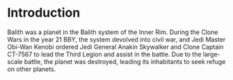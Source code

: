 # Introduction
Balith was a planet in the Balith system of the Inner Rim.
During the Clone Wars in the year 21 BBY, the system devolved into civil war, and Jedi Master Obi-Wan Kenobi ordered Jedi General Anakin Skywalker and Clone Captain CT-7567 to lead the Third Legion and assist in the battle.
Due to the large-scale battle, the planet was destroyed, leading its inhabitants to seek refuge on other planets.
